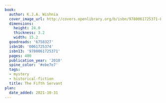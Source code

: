 ```yaml
---
book:
  author: K.J.A. Wishnia
  cover_image_url: http://covers.openlibrary.org/b/isbn/9780061725371-L.jpg
  dimensions:
    height: 24.0
    thickness: 3.2
    width: 15.2
  goodreads: '6758327'
  isbn10: '0061725374'
  isbn13: '9780061725371'
  pages: 400
  publication_year: '2010'
  spine_color: '#ebe7e7'
  tags:
  - mystery
  - historical-fiction
  title: The Fifth Servant
plan:
  date_added: 2021-10-31
---
```

